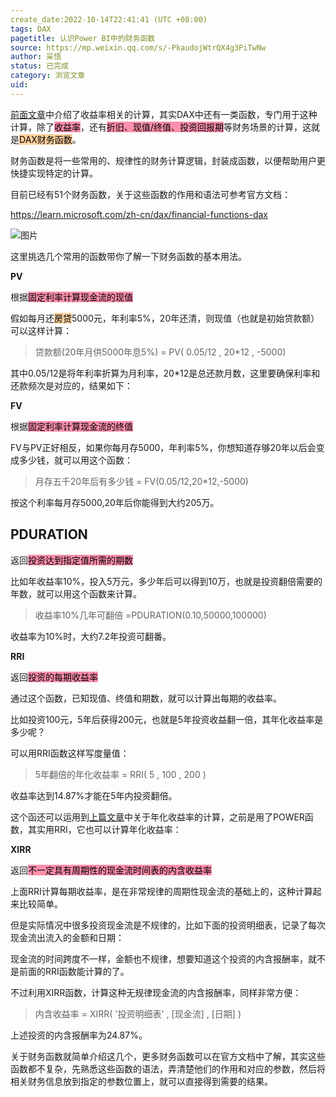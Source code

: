 ```yaml
---
create_date:2022-10-14T22:41:41 (UTC +08:00)
tags: DAX
pagetitle: 认识Power BI中的财务函数
source: https://mp.weixin.qq.com/s/-PkaudojWtrQX4g3PiTwNw
author: 采悟
status: 已完成 
category: 浏览文章
uid: 
---
```


[前面文章](http://mp.weixin.qq.com/s?__biz=MzA4MzQwMjY4MA==&mid=2484082457&idx=1&sn=31519e6ea0656cf8bcccd9c86aa2172f&chksm=8e13bdceb96434d87ea55b9c93fa23970be977fa081257cf932b218734e6e821262490b072ee&scene=21#wechat_redirect)中介绍了收益率相关的计算，其实DAX中还有一类函数，专门用于这种计算，除了<mark style="background: #FF5582A6;">收益率</mark>，还有<mark style="background: #FF5582A6;">折旧、现值/终值、投资回报期</mark>等财务场景的计算，这就是<mark style="background: #FFB86CA6;">DAX财务函数</mark>。

财务函数是将一些常用的、规律性的财务计算逻辑，封装成函数，以便帮助用户更快捷实现特定的计算。

目前已经有51个财务函数，关于这些函数的作用和语法可参考官方文档：

https://learn.microsoft.com/zh-cn/dax/financial-functions-dax

![图片](https://mmbiz.qpic.cn/mmbiz_png/aHEbZtANQJPpxUialroCHdtfqZAKESdxC7LT6KLA6Iiad4U8b6gkjSB3mSCthiaHYhQyib1r4rDvKVwKtLPJicq5vVA/640?wx_fmt=png&wxfrom=5&wx_lazy=1&wx_co=1)

这里挑选几个常用的函数带你了解一下财务函数的基本用法。

**PV** 

根据<mark style="background: #FF5582A6;">固定利率计算现金流的现值</mark>

假如每月还<mark style="background: #FFB86CA6;">房贷</mark>5000元，年利率5%，20年还清，则现值（也就是初始贷款额）可以这样计算：

> 贷款额(20年月供5000年息5%) = PV( 0.05/12 , 20\*12 , -5000)

其中0.05/12是将年利率折算为月利率，20\*12是总还款月数，这里要确保利率和还款频次是对应的，结果如下：  

**FV**

根据<mark style="background: #FF5582A6;">固定利率计算现金流的终值</mark>

FV与PV正好相反，如果你每月存5000，年利率5%，你想知道存够20年以后会变成多少钱，就可以用这个函数：  

> 月存五千20年后有多少钱 \= FV(0.05/12,20\*12,-5000)

按这个利率每月存5000,20年后你能得到大约205万。

## **PDURATION**

返回<mark style="background: #FF5582A6;">投资达到指定值所需的期数</mark>

比如年收益率10%，投入5万元，多少年后可以得到10万，也就是投资翻倍需要的年数，就可以用这个函数来计算。  

> 收益率10%几年可翻倍 =PDURATION(0.10,50000,100000)

收益率为10%时，大约7.2年投资可翻番。

**RRI**

返回<mark style="background: #FF5582A6;">投资的每期收益率</mark>

通过这个函数，已知现值、终值和期数，就可以计算出每期的收益率。  

比如投资100元，5年后获得200元，也就是5年投资收益翻一倍，其年化收益率是多少呢？  

可以用RRI函数这样写度量值：

> 5年翻倍的年化收益率 \= RRI( 5 , 100 , 200 )

收益率达到14.87%才能在5年内投资翻倍。

这个函还可以运用到[上篇文章](http://mp.weixin.qq.com/s?__biz=MzA4MzQwMjY4MA==&mid=2484082457&idx=1&sn=31519e6ea0656cf8bcccd9c86aa2172f&chksm=8e13bdceb96434d87ea55b9c93fa23970be977fa081257cf932b218734e6e821262490b072ee&scene=21#wechat_redirect)中关于年化收益率的计算，之前是用了POWER函数，其实用RRI，它也可以计算年化收益率：  

**XIRR**

返回<mark style="background: #FF5582A6;">不一定具有周期性的现金流时间表的内含收益率</mark>

上面RRI计算每期收益率，是在非常规律的周期性现金流的基础上的，这种计算起来比较简单。  

但是实际情况中很多投资现金流是不规律的，比如下面的投资明细表，记录了每次现金流出流入的金额和日期：

现金流的时间跨度不一样，金额也不规律，想要知道这个投资的内含报酬率，就不是前面的RRI函数能计算的了。

不过利用XIRR函数，计算这种无规律现金流的内含报酬率，同样非常方便：  

> 内含收益率 = XIRR( '投资明细表' , \[现金流\] , \[日期\] )

上述投资的内含报酬率为24.87%。

关于财务函数就简单介绍这几个，更多财务函数可以在官方文档中了解，其实这些函数都不复杂，先熟悉这些函数的语法，弄清楚他们的作用和对应的参数，然后将相关财务信息放到指定的参数位置上，就可以直接得到需要的结果。
